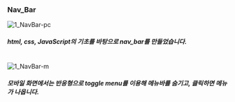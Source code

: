 ### Nav_Bar

![1_NavBar-pc](https://user-images.githubusercontent.com/106020653/215985142-d8b389b2-f9a0-48e6-8ecb-15ba57fb2c92.PNG)
##### html, css, JavaScript의 기초를 바탕으로 nav_bar를 만들었습니다.

#

![1_NavBar-m ](https://user-images.githubusercontent.com/106020653/215985179-4f520d84-d4ea-4725-91e9-6b2a82e1d46c.PNG)
##### 모바일 화면에서는 반응형으로 toggle menu를 이용해 메뉴바를 숨기고, 클릭하면 메뉴가 나옵니다.
